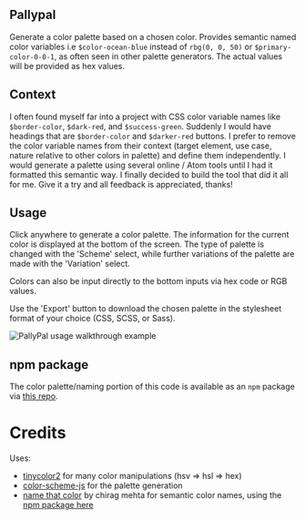 ## Pallypal

Generate a color palette based on a chosen color.  Provides semantic named color variables i.e `$color-ocean-blue` instead of `rbg(0, 0, 50)` or `$primary-color-0-0-1`, as often seen in other palette generators.  The actual values will be provided as hex values.

## Context

I often found myself far into a project with CSS color variable names like `$border-color`, `$dark-red`, and `$success-green`.  Suddenly I would have headings that are `$border-color` and `$darker-red` buttons.  I prefer to remove the color variable names from their context (target element, use case, nature relative to other colors in palette) and define them independently.  I would generate a palette using several online / Atom tools until I had it formatted this semantic way.  I finally decided to build the tool that did it all for me.  Give it a try and all feedback is appreciated, thanks!

## Usage

Click anywhere to generate a color palette.  The information for the current color is displayed at the bottom of the screen. The type of palette is changed with the 'Scheme' select, while further variations of the palette are made with the 'Variation' select.

Colors can also be input directly to the bottom inputs via hex code or RGB values.

Use the 'Export' button to download the chosen palette in the stylesheet format of your choice (CSS, SCSS, or Sass).

![PallyPal usage walkthrough example](/app/images/walkthrough.gif?raw=true)

## npm package

The color palette/naming portion of this code is available as an `npm` package via [this repo](https://github.com/graysonhicks/pallypal-js).

# Credits

Uses:
- [tinycolor2](https://github.com/bgrins/TinyColor) for many color manipulations (hsv => hsl => hex)
- [color-scheme-js](https://github.com/c0bra/color-scheme-js) for the palette generation
- [name that color](http://www.chir.ag/projects/ntc) by chirag mehta for semantic color names, using the [npm package here](https://www.npmjs.com/package/ntc)
